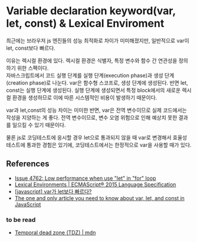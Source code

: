 # Variable declaration keyword(var, let, const) & Lexical Enviroment

최근에는 브라우저 js 엔진들의 성능 최적화로 차이가 미미해졌지만, 일반적으로 var이 let, const보다 빠르다.

이유는 렉시컬 환경에 있다. 렉시컬 환경은 식별자, 특정 변수와 함수 간 연관성을 정의하기 위한 스펙이다.<br>
자바스크립트에서 코드 실행 단계를 실행 단계(execution phase)과 생성 단계(creation phase)로 나눈다. var은 함수형 스코프로, 생성 단계에 생성된다. 반면 let, const는 실행 단계에 생성된다. 실행 단계에 생성되면서 특정 block에서의 새로운 렉시컬 환경을 생성하므로 이에 따른 시스템적인 비용이 발생하기 때문이다.

var과 let,const의 성능 차이는 미미한 반면, var은 전역 변수이므로 실제 코드에서는 작성을 지양하는 게 좋다. 전역 변수이므로, 변수 오염 위험으로 인해 예상치 못한 결과를 일으킬 수 있기 때문이다.

물론 js로 코딩테스트에 응시할 경우 let으로 통과되지 않을 때 var로 변경해서 효율성 테스트에 통과한 경험은 있기에, 코딩테스트에서는 한정적으로 var을 사용할 때가 있다.

## References

- [Issue 4762: Low performance when use "let" in "for" loop](https://bugs.chromium.org/p/v8/issues/detail?id=4762&q=let%20label%3APerformance%20&colspec=ID%20Type%20Status%20Priority%20Owner%20Summary%20HW%20OS%20Component%20Stars)
- [Lexical Environments | ECMAScript® 2015 Language Specification](https://262.ecma-international.org/6.0/#sec-lexical-environments)
- [[javascript] var가 let보다 빠르다?](https://blinders.tistory.com/101)
- [The one and only article you need to know about var, let, and const in JavaScript](https://levelup.gitconnected.com/the-one-and-only-article-you-need-to-know-about-var-let-and-const-in-javascript-d51562a17f47)

### to be read

- [Temporal dead zone (TDZ) | mdn](https://developer.mozilla.org/en-US/docs/Web/JavaScript/Reference/Statements/let#temporal_dead_zone_tdz)
